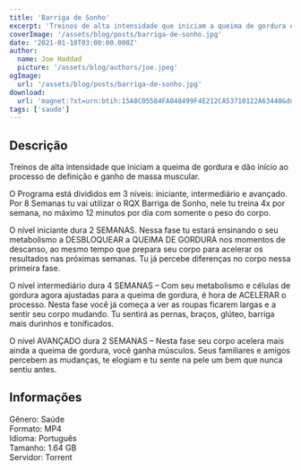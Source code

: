 ```yaml
---
title: 'Barriga de Sonho'
excerpt: 'Treinos de alta intensidade que iniciam a queima de gordura e dão início ao processo de definição e ganho de massa muscular.  O Programa está divididos em 3 níveis: iniciante, intermediário e avançado. Por 8 Semanas tu vai utilizar o RQX Barriga de Sonho, nele tu treina 4x por sem'
coverImage: '/assets/blog/posts/barriga-de-sonho.jpg'
date: '2021-01-10T03:00:00.000Z'
author:
  name: Joe Haddad
  picture: '/assets/blog/authors/joe.jpeg'
ogImage:
  url: '/assets/blog/posts/barriga-de-sonho.jpg'
download:
  url: 'magnet:?xt=urn:btih:15A8C05584FA848499F4E212CA53710122A63440&dn=Barriga%20de%20Sonho%20-%20RQX%20System&tr=udp%3a%2f%2ftracker.openbittorrent.com%3a1337%2fannounce&tr=udp%3a%2f%2ftracker.opentrackr.org%3a1337%2fannounce'
tags: ['saude']
---
```

<h2>Descrição</h2>
<p></p><p>Treinos de alta intensidade que iniciam a queima de gordura e dão início ao processo de definição e ganho de massa muscular.</p><p>O Programa está divididos em 3 níveis: iniciante, intermediário e avançado.<br/>Por 8 Semanas tu vai utilizar o RQX Barriga de Sonho, nele tu treina 4x por semana, no máximo 12 minutos por dia com somente o peso do corpo.</p><p>O nível iniciante dura 2 SEMANAS. Nessa fase tu estará ensinando o seu metabolismo a DESBLOQUEAR a QUEIMA DE GORDURA nos momentos de descanso, ao mesmo tempo que prepara seu corpo para acelerar os resultados nas próximas semanas. Tu já percebe diferenças no corpo nessa primeira fase.</p><p>O nível intermediário dura 4 SEMANAS – Com seu metabolismo e células de gordura agora ajustadas para a queima de gordura, é hora de ACELERAR o processo. Nesta fase você já começa a ver as roupas ficarem largas e a sentir seu corpo mudando. Tu sentirá as pernas, braços, glúteo, barriga mais durinhos e tonificados.</p><p>O nível AVANÇADO dura 2 SEMANAS – Nesta fase seu corpo acelera mais ainda a queima de gordura, você ganha músculos. Seus familiares e amigos percebem as mudanças, te elogiam e tu sente na pele um bem que nunca sentiu antes.</p><h2>Informações</h2><p>Gênero: Saúde<br/>Formato: MP4<br/>Idioma: Português<br/>Tamanho: 1.64 GB<br/>Servidor: Torrent</p>